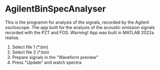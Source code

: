 # AgilentBinSpecAnalyser

This is the programm for analysis of the signals, recorded by the Agilent osciloscope.
The app built for the analysis of the acoustic emission signals recorded with the PZT and FOS.
Warning! App was built in MATLAB 2022a realise.

1) Select file 1 (*.bin)
2) Select file 2 (*.bin)
3) Prepare signals in the "Waveform preview"
4) Press "Update" and watch spectra
